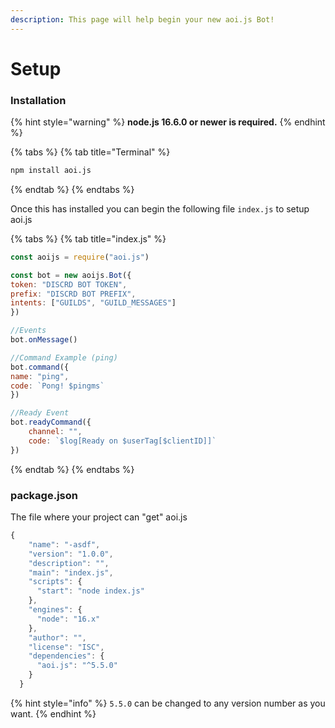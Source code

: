 ```yaml
---
description: This page will help begin your new aoi.js Bot!
---
```


# Setup

### Installation

{% hint style="warning" %}
**node.js 16.6.0 or newer is required.**
{% endhint %}

{% tabs %}
{% tab title="Terminal" %}
```bash
npm install aoi.js
```
{% endtab %}
{% endtabs %}

Once this has installed you can begin the following file `index.js` to setup aoi.js

{% tabs %}
{% tab title="index.js" %}
```javascript
const aoijs = require("aoi.js")

const bot = new aoijs.Bot({
token: "DISCRD BOT TOKEN",
prefix: "DISCRD BOT PREFIX",
intents: ["GUILDS", "GUILD_MESSAGES"]
})

//Events
bot.onMessage()

//Command Example (ping)
bot.command({
name: "ping",
code: `Pong! $pingms`
})

//Ready Event
bot.readyCommand({
    channel: "",
    code: `$log[Ready on $userTag[$clientID]]`
})
```
{% endtab %}
{% endtabs %}

### package.json

The file where your project can "get" aoi.js

```javascript
{
    "name": "-asdf",
    "version": "1.0.0",
    "description": "",
    "main": "index.js",
    "scripts": {
      "start": "node index.js"
    },
    "engines": {
      "node": "16.x"
    },
    "author": "",
    "license": "ISC",
    "dependencies": {
      "aoi.js": "^5.5.0"
    }
  }
```

{% hint style="info" %}
`5.5.0` can be changed to any version number as you want.
{% endhint %}
